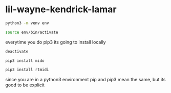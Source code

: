 # lil-wayne-kendrick-lamar

```bash
python3 -m venv env
```

```bash
source env/bin/activate
```

everytime you do pip3 its going to install locally

```bash
deactivate
```

```bash
pip3 install mido
```

```bash
pip3 install rtmidi
```

since you are in a python3 environment pip and pip3 mean the same, but its good to be explicit
